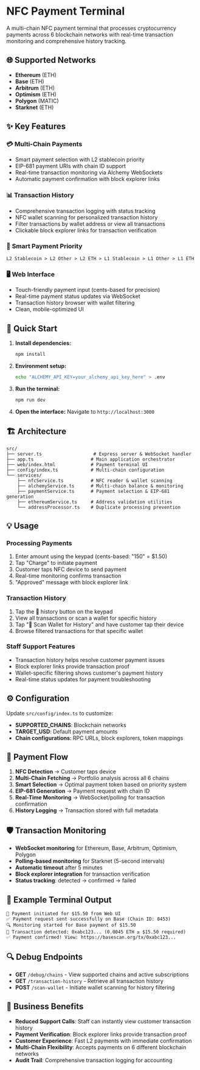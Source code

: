 # NFC Payment Terminal

A multi-chain NFC payment terminal that processes cryptocurrency payments across 6 blockchain networks with real-time transaction monitoring and comprehensive history tracking.

## 🌐 Supported Networks

- **Ethereum** (ETH)
- **Base** (ETH) 
- **Arbitrum** (ETH)
- **Optimism** (ETH)
- **Polygon** (MATIC)
- **Starknet** (ETH)

## ✨ Key Features

### 💳 **Multi-Chain Payments**
- Smart payment selection with L2 stablecoin priority
- EIP-681 payment URIs with chain ID support
- Real-time transaction monitoring via Alchemy WebSockets
- Automatic payment confirmation with block explorer links

### 📊 **Transaction History**
- Comprehensive transaction logging with status tracking
- NFC wallet scanning for personalized transaction history
- Filter transactions by wallet address or view all transactions
- Clickable block explorer links for transaction verification

### 🎯 **Smart Payment Priority**
```
L2 Stablecoin > L2 Other > L2 ETH > L1 Stablecoin > L1 Other > L1 ETH
```

### 🖥️ **Web Interface**
- Touch-friendly payment input (cents-based for precision)
- Real-time payment status updates via WebSocket
- Transaction history browser with wallet filtering
- Clean, mobile-optimized UI

## 🚀 Quick Start

1. **Install dependencies:**
   ```bash
   npm install
   ```

2. **Environment setup:**
   ```bash
   echo "ALCHEMY_API_KEY=your_alchemy_api_key_here" > .env
   ```

3. **Run the terminal:**
   ```bash
   npm run dev
   ```

4. **Open the interface:**
   Navigate to `http://localhost:3000`

## 🏗️ Architecture

```
src/
├── server.ts                   # Express server & WebSocket handler
├── app.ts                     # Main application orchestrator
├── web/index.html             # Payment terminal UI
├── config/index.ts            # Multi-chain configuration
└── services/
    ├── nfcService.ts          # NFC reader & wallet scanning
    ├── alchemyService.ts      # Multi-chain balance & monitoring
    ├── paymentService.ts      # Payment selection & EIP-681 generation
    ├── ethereumService.ts     # Address validation utilities
    └── addressProcessor.ts    # Duplicate processing prevention
```

## 💡 Usage

### **Processing Payments**
1. Enter amount using the keypad (cents-based: "150" = $1.50)
2. Tap "Charge" to initiate payment
3. Customer taps NFC device to send payment
4. Real-time monitoring confirms transaction
5. "Approved" message with block explorer link

### **Transaction History**
1. Tap the 📜 history button on the keypad
2. View all transactions or scan a wallet for specific history
3. Tap "📱 Scan Wallet for History" and have customer tap their device
4. Browse filtered transactions for that specific wallet

### **Staff Support Features**
- Transaction history helps resolve customer payment issues
- Block explorer links provide transaction proof
- Wallet-specific filtering shows customer's payment history
- Real-time status updates for payment troubleshooting

## ⚙️ Configuration

Update `src/config/index.ts` to customize:
- **SUPPORTED_CHAINS**: Blockchain networks
- **TARGET_USD**: Default payment amounts
- **Chain configurations**: RPC URLs, block explorers, token mappings

## 🔄 Payment Flow

1. **NFC Detection** → Customer taps device
2. **Multi-Chain Fetching** → Portfolio analysis across all 6 chains
3. **Smart Selection** → Optimal payment token based on priority system
4. **EIP-681 Generation** → Payment request with chain ID
5. **Real-Time Monitoring** → WebSocket/polling for transaction confirmation
6. **History Logging** → Transaction stored with full metadata

## 🛡️ Transaction Monitoring

- **WebSocket monitoring** for Ethereum, Base, Arbitrum, Optimism, Polygon
- **Polling-based monitoring** for Starknet (5-second intervals)
- **Automatic timeout** after 5 minutes
- **Block explorer integration** for transaction verification
- **Status tracking**: detected → confirmed → failed

## 📱 Example Terminal Output

```
💸 Payment initiated for $15.50 from Web UI
✅ Payment request sent successfully on Base (Chain ID: 8453)
🔍 Monitoring started for Base payment of $15.50
📝 Transaction detected: 0xabc123... (0.0045 ETH ≥ $15.50 required)
✅ Payment confirmed! View: https://basescan.org/tx/0xabc123...
```

## 🔍 Debug Endpoints

- **GET** `/debug/chains` - View supported chains and active subscriptions
- **GET** `/transaction-history` - Retrieve all transaction history
- **POST** `/scan-wallet` - Initiate wallet scanning for history filtering

## 🎯 Business Benefits

- **Reduced Support Calls**: Staff can instantly view customer transaction history
- **Payment Verification**: Block explorer links provide transaction proof
- **Customer Experience**: Fast L2 payments with immediate confirmation
- **Multi-Chain Flexibility**: Accepts payments on 6 different blockchain networks
- **Audit Trail**: Comprehensive transaction logging for accounting